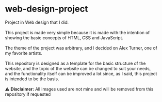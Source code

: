 # web-design-project
Project in Web design that I did.
<br><br>This project is made very simple because it is made with the intention of showing the basic concepts of HTML, CSS and JavaScript.
<br><br>The theme of the project was arbitrary, and I decided on Alex Turner, one of my favorite artists.
<br><br>This repository is designed as a template for the basic structure of the website, and the topic of the website can be changed to suit your needs, and the functionality itself can be improved a lot since, as I said, this project is intended to be the basis.
<br><br>:warning: **Disclaimer:** All images used are not mine and will be removed from this repository if requested
